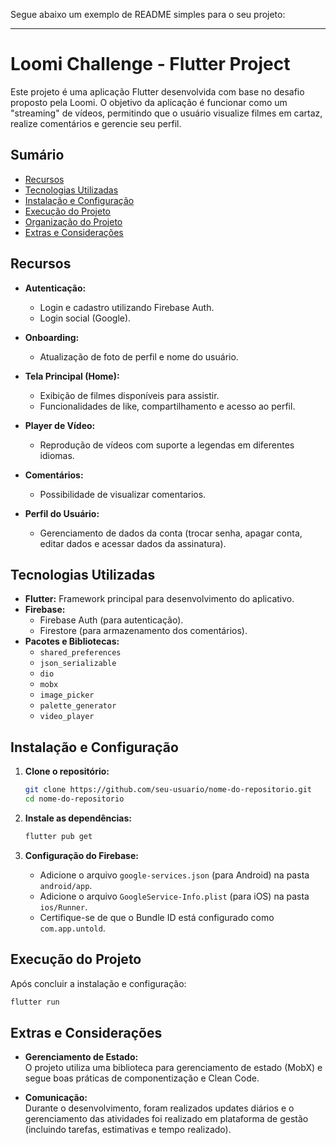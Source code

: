 Segue abaixo um exemplo de README simples para o seu projeto:

---

# Loomi Challenge - Flutter Project

Este projeto é uma aplicação Flutter desenvolvida com base no desafio proposto pela Loomi. O objetivo da aplicação é funcionar como um "streaming" de vídeos, permitindo que o usuário visualize filmes em cartaz, realize comentários e gerencie seu perfil.

## Sumário

- [Recursos](#recursos)
- [Tecnologias Utilizadas](#tecnologias-utilizadas)
- [Instalação e Configuração](#instalação-e-configuração)
- [Execução do Projeto](#execução-do-projeto)
- [Organização do Projeto](#organização-do-projeto)
- [Extras e Considerações](#extras-e-considerações)

## Recursos

- **Autenticação:**  
  - Login e cadastro utilizando Firebase Auth.  
  - Login social (Google).

- **Onboarding:**  
  - Atualização de foto de perfil e nome do usuário.

- **Tela Principal (Home):**  
  - Exibição de filmes disponíveis para assistir.  
  - Funcionalidades de like, compartilhamento e acesso ao perfil.

- **Player de Vídeo:**  
  - Reprodução de vídeos com suporte a legendas em diferentes idiomas.

- **Comentários:**  
  - Possibilidade de visualizar comentarios.

- **Perfil do Usuário:**  
  - Gerenciamento de dados da conta (trocar senha, apagar conta, editar dados e acessar dados da assinatura).

## Tecnologias Utilizadas

- **Flutter:** Framework principal para desenvolvimento do aplicativo.
- **Firebase:**  
  - Firebase Auth (para autenticação).  
  - Firestore (para armazenamento dos comentários).
- **Pacotes e Bibliotecas:**  
  - `shared_preferences`
  - `json_serializable`
  - `dio`
  - `mobx`
  - `image_picker`
  - `palette_generator`
  - `video_player`

## Instalação e Configuração

1. **Clone o repositório:**
   ```bash
   git clone https://github.com/seu-usuario/nome-do-repositorio.git
   cd nome-do-repositorio
   ```

2. **Instale as dependências:**
   ```bash
   flutter pub get
   ```

3. **Configuração do Firebase:**
   - Adicione o arquivo `google-services.json` (para Android) na pasta `android/app`.
   - Adicione o arquivo `GoogleService-Info.plist` (para iOS) na pasta `ios/Runner`.
   - Certifique-se de que o Bundle ID está configurado como `com.app.untold`.

## Execução do Projeto

Após concluir a instalação e configuração:

```bash
flutter run
```


## Extras e Considerações

- **Gerenciamento de Estado:**  
  O projeto utiliza uma biblioteca para gerenciamento de estado (MobX) e segue boas práticas de componentização e Clean Code.

- **Comunicação:**  
  Durante o desenvolvimento, foram realizados updates diários e o gerenciamento das atividades foi realizado em plataforma de gestão (incluindo tarefas, estimativas e tempo realizado).



